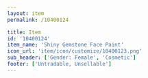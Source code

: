 ```yaml
---
layout: item
permalink: /10400124

title: Item
id: '10400124'
item_name: 'Shiny Gemstone Face Paint'
icon_url: 'item/icon/customize/10400123.png'
sub_header: ['Gender: Female', 'Cosmetic']
footer: ['Untradable, Unsellable']
---
```

